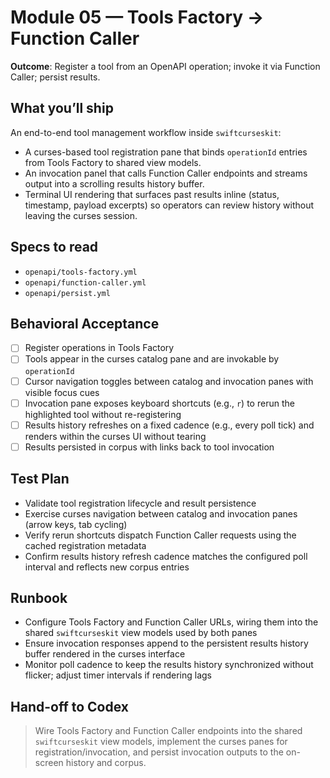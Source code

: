 # Module 05 — Tools Factory → Function Caller

**Outcome**: Register a tool from an OpenAPI operation; invoke it via Function Caller; persist results.

## What you’ll ship
An end-to-end tool management workflow inside `swiftcurseskit`:

- A curses-based tool registration pane that binds `operationId` entries from Tools Factory to shared view models.
- An invocation panel that calls Function Caller endpoints and streams output into a scrolling results history buffer.
- Terminal UI rendering that surfaces past results inline (status, timestamp, payload excerpts) so operators can review history without leaving the curses session.

## Specs to read
- `openapi/tools-factory.yml`
- `openapi/function-caller.yml`
- `openapi/persist.yml`

## Behavioral Acceptance
- [ ] Register operations in Tools Factory
- [ ] Tools appear in the curses catalog pane and are invokable by `operationId`
- [ ] Cursor navigation toggles between catalog and invocation panes with visible focus cues
- [ ] Invocation pane exposes keyboard shortcuts (e.g., `r`) to rerun the highlighted tool without re-registering
- [ ] Results history refreshes on a fixed cadence (e.g., every poll tick) and renders within the curses UI without tearing
- [ ] Results persisted in corpus with links back to tool invocation

## Test Plan
- Validate tool registration lifecycle and result persistence
- Exercise curses navigation between catalog and invocation panes (arrow keys, tab cycling)
- Verify rerun shortcuts dispatch Function Caller requests using the cached registration metadata
- Confirm results history refresh cadence matches the configured poll interval and reflects new corpus entries

## Runbook
- Configure Tools Factory and Function Caller URLs, wiring them into the shared `swiftcurseskit` view models used by both panes
- Ensure invocation responses append to the persistent results history buffer rendered in the curses interface
- Monitor poll cadence to keep the results history synchronized without flicker; adjust timer intervals if rendering lags

## Hand-off to Codex
> Wire Tools Factory and Function Caller endpoints into the shared `swiftcurseskit` view models, implement the curses panes for registration/invocation, and persist invocation outputs to the on-screen history and corpus.
